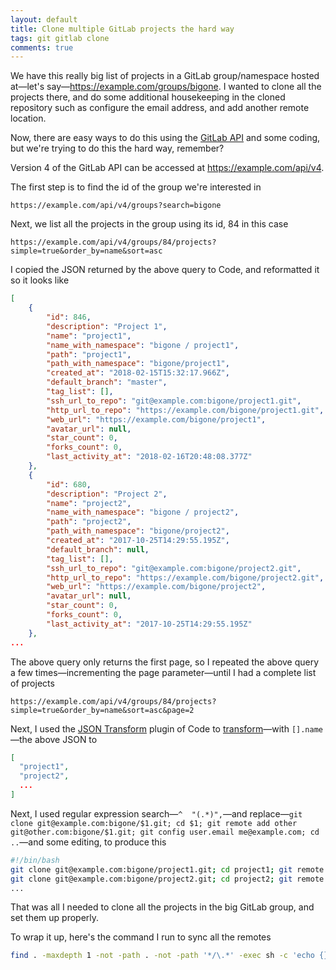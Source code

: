 ```yaml
---
layout: default
title: Clone multiple GitLab projects the hard way
tags: git gitlab clone
comments: true
---
```


We have this really big list of projects in a GitLab group/namespace hosted at&mdash;let's say&mdash;https://example.com/groups/bigone. I wanted to clone all the projects there, and do some additional housekeeping in the cloned repository such as configure the email address, and add another remote location.

Now, there are easy ways to do this using the [GitLab API](https://docs.gitlab.com/ce/api/README.html) and some coding, but we're trying to do this the hard way, remember?

Version 4 of the GitLab API can be accessed at https://example.com/api/v4.

The first step is to find the id of the group we're interested in

```text
https://example.com/api/v4/groups?search=bigone
```

Next, we list all the projects in the group using its id, 84 in this case

```text
https://example.com/api/v4/groups/84/projects?simple=true&order_by=name&sort=asc
```

I copied the JSON returned by the above query to Code, and reformatted it so it looks like

```json
[
    {
        "id": 846,
        "description": "Project 1",
        "name": "project1",
        "name_with_namespace": "bigone / project1",
        "path": "project1",
        "path_with_namespace": "bigone/project1",
        "created_at": "2018-02-15T15:32:17.966Z",
        "default_branch": "master",
        "tag_list": [],
        "ssh_url_to_repo": "git@example.com:bigone/project1.git",
        "http_url_to_repo": "https://example.com/bigone/project1.git",
        "web_url": "https://example.com/bigone/project1",
        "avatar_url": null,
        "star_count": 0,
        "forks_count": 0,
        "last_activity_at": "2018-02-16T20:48:08.377Z"
    },
    {
        "id": 680,
        "description": "Project 2",
        "name": "project2",
        "name_with_namespace": "bigone / project2",
        "path": "project2",
        "path_with_namespace": "bigone/project2",
        "created_at": "2017-10-25T14:29:55.195Z",
        "default_branch": null,
        "tag_list": [],
        "ssh_url_to_repo": "git@example.com:bigone/project2.git",
        "http_url_to_repo": "https://example.com/bigone/project2.git",
        "web_url": "https://example.com/bigone/project2",
        "avatar_url": null,
        "star_count": 0,
        "forks_count": 0,
        "last_activity_at": "2017-10-25T14:29:55.195Z"
    },
...
```

The above query only returns the first page, so I repeated the above query a few times&mdash;incrementing the page parameter&mdash;until I had a complete list of projects

```
https://example.com/api/v4/groups/84/projects?simple=true&order_by=name&sort=asc&page=2
```

Next, I used the [JSON Transform](https://marketplace.visualstudio.com/items?itemName=octref.vscode-json-transform) plugin of Code to [transform](http://jmespath.org/tutorial.html)&mdash;with `[].name`&mdash;the above JSON to

```json
[
  "project1",
  "project2",
  ...
]
```

Next, I used regular expression search&mdash;`^  "(.*)",`&mdash;and replace&mdash;`git clone git@example.com:bigone/$1.git; cd $1; git remote add other git@other.com:bigone/$1.git; git config user.email me@example.com; cd ..`&mdash;and some editing, to produce this

```bash
#!/bin/bash
git clone git@example.com:bigone/project1.git; cd project1; git remote add other git@other.com:bigone/project1.git; git config user.email me@example.com; cd ..
git clone git@example.com:bigone/project2.git; cd project2; git remote add other git@other.com:bigone/project2.git; git config user.email me@example.com; cd ..
...
```

That was all I needed to clone all the projects in the big GitLab group, and set them up properly.

To wrap it up, here's the command I run to sync all the remotes

```bash
find . -maxdepth 1 -not -path . -not -path '*/\.*' -exec sh -c 'echo {}; cd {}; git pull; git push other master' \;
```

